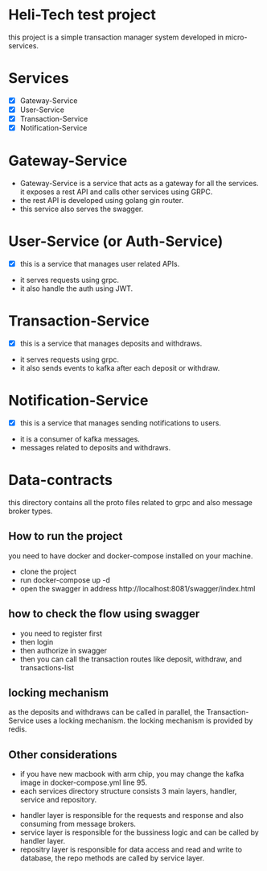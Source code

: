 # Heli-Tech test project
this project is a simple transaction manager system developed in micro-services.

# Services
- [x] Gateway-Service
- [x] User-Service
- [x] Transaction-Service
- [x] Notification-Service

# Gateway-Service
- Gateway-Service is a service that acts as a gateway for all the services.
it exposes a rest API and calls other services using GRPC.
- the rest API is developed using golang gin router.
- this service also serves the swagger.

# User-Service (or Auth-Service)
- [x] this is a service that manages user related APIs.
- it serves requests using grpc.
- it also handle the auth using JWT.

# Transaction-Service 
- [x] this is a service that manages deposits and withdraws.
- it serves requests using grpc.
- it also sends events to kafka after each deposit or withdraw.

# Notification-Service 
- [x] this is a service that manages sending notifications to users.
- it is a consumer of kafka messages.
- messages related to deposits and withdraws.

# Data-contracts
this directory contains all the proto files related to grpc and also message broker types.

## How to run the project
you need to have docker and docker-compose installed on your machine.
- clone the project
- run docker-compose up -d
- open the swagger in address http://localhost:8081/swagger/index.html


## how to check the flow using swagger
- you need to register first
- then login
- then authorize in swagger
- then you can call the transaction routes like deposit, withdraw, and transactions-list


## locking mechanism
as the deposits and withdraws can be called in parallel, the Transaction-Service uses a locking mechanism.
the locking mechanism is provided by redis.


## Other considerations
- if you have new macbook with arm chip, you may change the kafka image in docker-compose.yml line 95.
- each services directory structure consists 3 main layers, handler, service and repository.
* handler layer is responsible for the requests and response and also consuming from message brokers.
* service layer is responsible for the bussiness logic and can be called by handler layer.
* repositry layer is responsible for data access and read and write to database, the repo methods are called by service layer.
